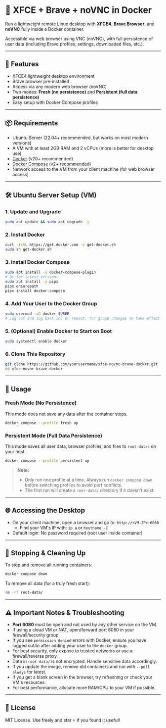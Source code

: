 # 🐳 XFCE + Brave + noVNC in Docker

Run a lightweight remote Linux desktop with **XFCE4**, **Brave Browser**, and **noVNC** fully inside a Docker container.

Accessible via web browser using VNC (noVNC), with full persistence of user data (including Brave profiles, settings, downloaded files, etc.).

---

## 🚀 Features
- XFCE4 lightweight desktop environment
- Brave browser pre-installed
- Access via any modern web browser (noVNC)
- Two modes: **Fresh (no persistence)** and **Persistent (full data persistence)**
- Easy setup with Docker Compose profiles

---

## 📦 Requirements
- Ubuntu Server (22.04+ recommended, but works on most modern versions)
- A VM with at least 2GB RAM and 2 vCPUs (more is better for desktop use)
- [Docker](https://docs.docker.com/get-docker/) (v20+ recommended)
- [Docker Compose](https://docs.docker.com/compose/install/) (v2+ recommended)
- Network access to the VM from your client machine (for web browser access)

---

## 🛠️ Ubuntu Server Setup (VM)

### 1. Update and Upgrade
```sh
sudo apt update && sudo apt upgrade -y
```

### 2. Install Docker
```sh
curl -fsSL https://get.docker.com -o get-docker.sh
sudo sh get-docker.sh
```

### 3. Install Docker Compose
```sh
sudo apt install -y docker-compose-plugin
# Or for latest version:
sudo apt install -y pipx
pipx ensurepath
pipx install docker-compose
```

### 4. Add Your User to the Docker Group
```sh
sudo usermod -aG docker $USER
# Log out and log back in, or reboot, for group changes to take effect
```

### 5. (Optional) Enable Docker to Start on Boot
```sh
sudo systemctl enable docker
```

### 6. Clone This Repository
```sh
git clone https://github.com/yourusername/xfce-novnc-brave-docker.git
cd xfce-novnc-brave-docker
```

---

## 🏁 Usage

### Fresh Mode (No Persistence)
This mode does not save any data after the container stops.
```sh
docker compose --profile fresh up
```

### Persistent Mode (Full Data Persistence)
This mode saves all user data, browser profiles, and files to `root-data/` on your host.
```sh
docker compose --profile persistent up
```

> **Note:**
> - Only run one profile at a time. Always run `docker compose down` before switching profiles to avoid port conflicts.
> - The first run will create a `root-data/` directory if it doesn't exist.

---

## 🌐 Accessing the Desktop
- On your client machine, open a browser and go to: `http://<VM-IP>:6080`
  - Find your VM's IP with: `ip a` or `hostname -I`
- Default login: No password required (root user inside container)

---

## 🧹 Stopping & Cleaning Up
To stop and remove all running containers:
```sh
docker compose down
```
To remove all data (for a truly fresh start):
```sh
rm -rf root-data/
```

---

## ⚠️ Important Notes & Troubleshooting
- **Port 6080** must be open and not used by any other service on the VM.
- If using a cloud VM or NAT, open/forward port 6080 in your firewall/security group.
- If you see `permission denied` errors with Docker, ensure you have logged out/in after adding your user to the `docker` group.
- For best security, only expose to trusted networks or use a firewall/reverse proxy.
- Data in `root-data/` is not encrypted. Handle sensitive data accordingly.
- If you update the image, remove old containers and run with `--pull always` for latest.
- If you get a blank screen in the browser, try refreshing or check your VM's resources.
- For best performance, allocate more RAM/CPU to your VM if possible.

---

## 📝 License

MIT License. Use freely and star ⭐ if you found it useful!